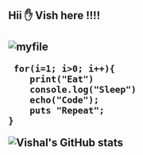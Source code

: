   
 <h2> Hii ✋ Vish here !!!! <h2>

![myfile](https://i.giphy.com/media/v1.Y2lkPTc5MGI3NjExbzRkMWxtNHozNGhhaGJlMDZ4ZmRlamtndW41b2kxc3N4NGNzMzZzOCZlcD12MV9pbnRlcm5hbF9naWZfYnlfaWQmY3Q9cw/M9gbBd9nbDrOTu1Mqx/giphy.gif)

     for(i=1; i>0; i++){
        print("Eat")
        console.log("Sleep")
        echo("Code");
        puts "Repeat";
    }
 
![Vishal's GitHub stats](https://github-readme-stats.vercel.app/api?username=vishalrathore05&show_icons=true&theme=radical)

            
 
  
 
 
